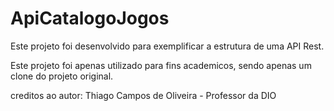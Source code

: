 # ApiCatalogoJogos
Este projeto foi desenvolvido para exemplificar a estrutura de uma API Rest. 

Este projeto foi apenas utilizado para fins academicos, sendo apenas um clone do projeto original.

creditos ao autor: 
Thiago Campos de Oliveira - Professor da DIO
